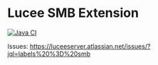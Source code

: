# Lucee SMB Extension

[![Java CI](https://github.com/zspitzer/extension-smb/actions/workflows/main.yml/badge.svg)](https://github.com/zspitzer/extension-smb/actions/workflows/main.yml)

Issues: https://luceeserver.atlassian.net/issues/?jql=labels%20%3D%20smb